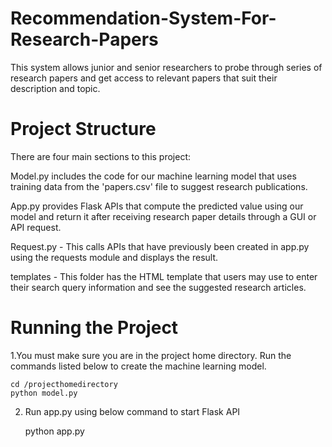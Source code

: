 # Recommendation-System-For-Research-Papers
This system allows junior and senior researchers to probe through series of research papers and get access to relevant papers that suit their description and topic.

# Project Structure 
There are four main sections to this project:

Model.py includes the code for our machine learning model that uses training data from the 'papers.csv' file to suggest research publications.

App.py provides Flask APIs that compute the predicted value using our model and return it after receiving research paper details through a GUI or API request.

Request.py - This calls APIs that have previously been created in app.py using the requests module and displays the result.

templates - This folder has the HTML template that users may use to enter their search query information and see the suggested research articles.

# Running the Project
1.You must make sure you are in the project home directory. Run the commands listed below to create the machine learning model.

    cd /projecthomedirectory
    python model.py
    
2. Run app.py using below command to start Flask API

    python app.py

